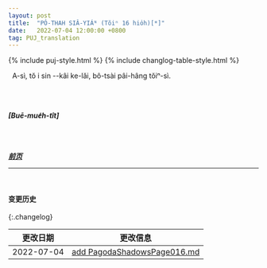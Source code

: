 ```yaml
---
layout: post
title:  "PÓ-THAH SIÂ-YIÁᴺ (Tŏiⁿ 16 hio̍h)[*]"
date:   2022-07-04 12:00:00 +0800
tag: PUJ_translation
---
```


{% include puj-style.html %}
{% include changlog-table-style.html %}

<!-- A Si, in his new home, was no longer Number Four. -->
&nbsp;&nbsp;A-sì, tŏ i sin &#x002D;&#x002D;kâi ke-lăi, bô-tsài pâi-hâng tŏiⁿ-sì. 
<!-- His name was changed to Kai Bun, which means "an aspirant in literature"; -->
<!-- and his estate was so much improved, that it was only at times that he remembered his former home with regret. -->
<!-- He here had one elder brother, who was also an adopted child; -->
<!-- for this couple had no children of their own, and they must have some one to rear up as theirs, to make offerings for their welfare in the spirit-world after their death. -->
<!-- Before this, Four had eaten boiled sweet-potatoes three times a day; -->
<!-- but now he had rice, with fish, vegetables, pork, and poultry. -->
<!-- He wore shoes with wooden soles an inch thick, and nankeen stockings, with his trousers tucked in at the top, and fastened there by bright blue silk garters. -->
<!-- His jacket was now long and fine, and he wore a black satin cap. -->
<!-- He also began to go to school. -->
<!-- In reading, he began at what you would call the back of the book, and read down the columns of letters, beginning at the upper right-hand corner of the page, and ending at the lower left-hand corner. -->
<!-- His teacher first read a few columns to him, and Kai Bun repeated these after him. -->
<!-- Then he went to his seat and studied aloud at the top of his voice, as all the other boys did, until he had learned the lesson. -->
<!-- Then he went and turned his back toward his teacher and repeated his lesson from memory. -->
<!-- In this way he went over the whole book. -->
<!-- When he was older, the meaning would be explained to him. -->
<!-- He learned also to write, beginning by putting his copy under thin paper, and following it with a little brush wet with ink. -->
<!-- After he had learned to hold his brush and guide his hand well, he wrote the copy from memory. -->
<!-- Reading and writing would be his only studies, no matter how many years he remained at school. -->
<br>

<br>

***[Buē-mue̍h-tît]***

<br>

<br>

***[前页](PagodaShadowsPage015.html)***
<!-- ***[后页](PagodaShadowsPage017.html)*** -->


---
<br>

#### 变更历史

{:.changelog}

| 更改日期 | 更改信息 |
| --- | --- |
| 2022-07-04 | <a href="https://github.com/DonAnthonyLee/DonAnthonyLee.github.io/commit/57f1991218ffc97e21ef2d396cb7787b7fd8f182" target="_blank">add PagodaShadowsPage016.md</a> |
